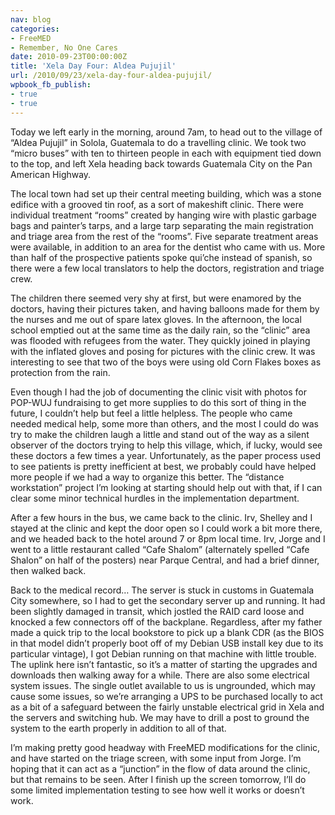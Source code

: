 ```yaml
---
nav: blog
categories:
- FreeMED
- Remember, No One Cares
date: 2010-09-23T00:00:00Z
title: 'Xela Day Four: Aldea Pujujil'
url: /2010/09/23/xela-day-four-aldea-pujujil/
wpbook_fb_publish:
- true
- true
---
```


Today we left early in the morning, around 7am, to head out to the village of “Aldea Pujujil” in Solola, Guatemala to do a travelling clinic. We took two “micro buses” with ten to thirteen people in each with equipment tied down to the top, and left Xela heading back towards Guatemala City on the Pan American Highway.

The local town had set up their central meeting building, which was a stone edifice with a grooved tin roof, as a sort of makeshift clinic. There were individual treatment “rooms” created by hanging wire with plastic garbage bags and painter’s tarps, and a large tarp separating the main registration and triage area from the rest of the “rooms”. Five separate treatment areas were available, in addition to an area for the dentist who came with us. More than half of the prospective patients spoke qui’che instead of spanish, so there were a few local translators to help the doctors, registration and triage crew.

The children there seemed very shy at first, but were enamored by the doctors, having their pictures taken, and having balloons made for them by the nurses and me out of spare latex gloves. In the afternoon, the local school emptied out at the same time as the daily rain, so the “clinic” area was flooded with refugees from the water. They quickly joined in playing with the inflated gloves and posing for pictures with the clinic crew. It was interesting to see that two of the boys were using old Corn Flakes boxes as protection from the rain.

Even though I had the job of documenting the clinic visit with photos for POP-WUJ fundraising to get more supplies to do this sort of thing in the future, I couldn’t help but feel a little helpless. The people who came needed medical help, some more than others, and the most I could do was try to make the children laugh a little and stand out of the way as a silent observer of the doctors trying to help this village, which, if lucky, would see these doctors a few times a year. Unfortunately, as the paper process used to see patients is pretty inefficient at best, we probably could have helped more people if we had a way to organize this better. The “distance workstation” project I’m looking at starting should help out with that, if I can clear some minor technical hurdles in the implementation department.

After a few hours in the bus, we came back to the clinic. Irv, Shelley and I stayed at the clinic and kept the door open so I could work a bit more there, and we headed back to the hotel around 7 or 8pm local time. Irv, Jorge and I went to a little restaurant called “Cafe Shalom” (alternately spelled “Cafe Shalon” on half of the posters) near Parque Central, and had a brief dinner, then walked back.

Back to the medical record… The server is stuck in customs in Guatemala City somewhere, so I had to get the secondary server up and running. It had been slightly damaged in transit, which jostled the RAID card loose and knocked a few connectors off of the backplane. Regardless, after my father made a quick trip to the local bookstore to pick up a blank CDR (as the BIOS in that model didn’t properly boot off of my Debian USB install key due to its particular vintage), I got Debian running on that machine with little trouble. The uplink here isn’t fantastic, so it’s a matter of starting the upgrades and downloads then walking away for a while. There are also some electrical system issues. The single outlet available to us is ungrounded, which may cause some issues, so we’re arranging a UPS to be purchased locally to act as a bit of a safeguard between the fairly unstable electrical grid in Xela and the servers and switching hub. We may have to drill a post to ground the system to the earth properly in addition to all of that.

I’m making pretty good headway with FreeMED modifications for the clinic, and have started on the triage screen, with some input from Jorge. I’m hoping that it can act as a “junction” in the flow of data around the clinic, but that remains to be seen. After I finish up the screen tomorrow, I’ll do some limited implementation testing to see how well it works or doesn’t work.
